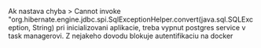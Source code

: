 Ak nastava chyba > Cannot invoke "org.hibernate.engine.jdbc.spi.SqlExceptionHelper.convert(java.sql.SQLException, String) 
pri inicializovani aplikacie, treba vypnut postgres service v task managerovi. Z nejakeho dovodu blokuje autentifikaciu na docker 
